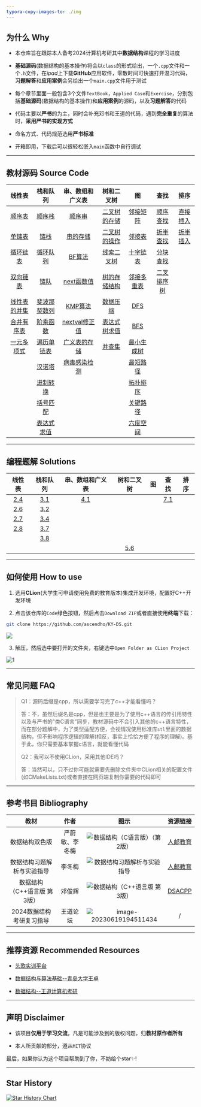 ```yaml
---
typora-copy-images-to: ./img
---
```


## 为什么 Why

- 本仓库旨在跟踪本人备考2024计算机考研其中**数据结构**课程的学习进度

- **基础源码**(数据结构的基本操作)将会以`class`的形式给出，一个`.cpp`文件和一个`.h`文件，在*ipad*上下载**GitHub**应用软件，零散时间可快速打开温习代码，**习题解答**和**应用案例**会另给出一个`main.cpp`文件用于测试

- 每个章节里面一般包含3个文件`TextBook`，`Applied Case`和`Exercise`，分别包括**基础源码**(数据结构的基本操作)和**应用案例**的源码，以及**习题解答**的代码

- 代码主要以**严书**的为主，同时会补充邓书和王道的代码，遇到**完全重复**的算法时，**采用严书的实现方式**

- 命名方式、代码规范选用**严书标准**

- 开箱即用，下载后可以很轻松嵌入`main`函数中自行调试

------



## 教材源码 Source Code

|                            线性表                            |                           栈和队列                           |                       串、数组和广义表                       |                          树和二叉树                          |                              图                              |                             查找                             |                            排序                            |
| :----------------------------------------------------------: | :----------------------------------------------------------: | :----------------------------------------------------------: | :----------------------------------------------------------: | :----------------------------------------------------------: | :----------------------------------------------------------: | :--------------------------------------------------------: |
|   <a href="02-Linear List/TextBook/SqList.cpp">顺序表</a>    | <a href="03-Stack and Queue/TextBook/SqStack.cpp">顺序栈</a> | <a href="04-String, Array and Generalized List/TextBook/SString.cpp">顺序串</a> | <a href="05-Tree and Binary Tree/TextBook/SqBiTree.h">二叉树的存储</a> | <a href="06-Graph/TextBook/AdjacencyMatrix.cpp">邻接矩阵</a> | <a href="07-Searching/TextBook/Search_Seq.cpp">顺序查找</a>  | <a href="08-Sorting/TextBook/InsertSort.cpp">直接插入</a>  |
|  <a href="02-Linear List/TextBook/LinkList.cpp">单链表</a>   | <a href="03-Stack and Queue/TextBook/LinkStack.cpp">链栈</a> | <a href="04-String, Array and Generalized List/TextBook/StorageStructuresOfString.h">串的存储</a> | <a href="05-Tree and Binary Tree/TextBook/BiTree.cpp">二叉树的操作</a> |   <a href="06-Graph/TextBook/AdjacencyList.cpp">邻接表</a>   | <a href="07-Searching/TextBook/Search_Bin.cpp">折半查找</a>  | <a href="08-Sorting/TextBook/BInsertSort.cpp">折半插入</a> |
| <a href="02-Linear List/TextBook/CLinkList.cpp">循环链表</a> | <a href="03-Stack and Queue/TextBook/SqQueue.cpp">循环队列</a> | <a href="04-String, Array and Generalized List/TextBook/Index_BF.cpp">BF算法</a> | <a href="05-Tree and Binary Tree/TextBook/BiThrTree.cpp">线索二叉树</a> |  <a href="06-Graph/TextBook/OrthogonalList.h">十字链表</a>   | <a href="07-Searching/TextBook/BlockingSearch.cpp">分块查找</a> |                                                            |
| <a href="02-Linear List/TextBook/DuLinkList.cpp">双向链表</a> | <a href="03-Stack and Queue/TextBook/LinkQueue.cpp">链队</a> | <a href="04-String, Array and Generalized List/TextBook/next.cpp">next函数值</a> | <a href="05-Tree and Binary Tree/TextBook/StorageStructureOfTree.h">树的存储结构</a> | <a href="06-Graph/TextBook/AdjacencyMultilist.h">邻接多重表</a> |  <a href="07-Searching/TextBook/BSTree.cpp">二叉排序树</a>   |                                                            |
| <a href="02-Linear List/TextBook/Union.cpp">线性表的并集</a> | <a href="03-Stack and Queue\TextBook\Fib.cpp">斐波那契数列</a> | <a href="04-String, Array and Generalized List/TextBook/Index_KMP.cpp">KMP算法</a> | <a href="05-Tree and Binary Tree/Applied Case/DataCompression/HuffmanTree.cpp">数据压缩</a> |         <a href="06-Graph/TextBook/DFS.cpp">DFS</a>          |                                                              |                                                            |
| <a href="02-Linear List/TextBook/MergeList.cpp">合并有序表</a> | <a href="03-Stack and Queue\TextBook\Fact.cpp">阶乘函数</a>  | <a href="04-String, Array and Generalized List/TextBook/nextval.cpp">nextval修正值</a> | <a href="05-Tree and Binary Tree/Applied Case/BinaryTreeComputeExp/ComputeExpression.cpp">表达式树求值</a> |         <a href="06-Graph/TextBook/BFS.cpp">BFS</a>          |                                                              |                                                            |
| <a href="02-Linear List/Applied Case/Polynomial/Polynomial.cpp">一元多项式</a> | <a href="03-Stack and Queue\TextBook\TraverseList.cpp">遍历单链表</a> | <a href="04-String, Array and Generalized List/TextBook/GList.h">广义表的存储</a> | <a href="05-Tree and Binary Tree/TextBook/DisjointSet.cpp">并查集</a> | <a href="06-Graph/TextBook/MinimumCostSpanningTree.cpp">最小生成树</a> |                                                              |                                                            |
|                                                              |  <a href="03-Stack and Queue\TextBook\Hanoi.cpp">汉诺塔</a>  | <a href="04-String, Array and Generalized List/Applied Case/Virus_detection/Virus_detection.cpp">病毒感染检测</a> |                                                              |  <a href="06-Graph/TextBook/ShortestPath.cpp">最短路径</a>   |                                                              |                                                            |
|                                                              | <a href="03-Stack and Queue\Applied Case\Conversion\Conversion.cpp">进制转换</a> |                                                              |                                                              |               <a href="拓扑排序">拓扑排序</a>                |                                                              |                                                            |
|                                                              | <a href="03-Stack and Queue/Applied Case/Matching/Matching.cpp">括号匹配</a> |                                                              |                                                              |  <a href="06-Graph/TextBook/CriticalPath.cpp">关键路径</a>   |                                                              |                                                            |
|                                                              | <a href="03-Stack and Queue/Applied Case/EvaluateExpression/EvaluateExpression.cpp">表达式求值</a> |                                                              |                                                              | <a href="06-Graph/Applied Case/SixDegreeSeparation/SixDegree_BFS.cpp">六度空间</a> |                                                              |                                                            |

------



## 编程题解 Solutions

|                           线性表                           |                           栈和队列                           |                       串、数组和广义表                       |                          树和二叉树                          |  图  |                           查找                            | 排序 |
| :--------------------------------------------------------: | :----------------------------------------------------------: | :----------------------------------------------------------: | :----------------------------------------------------------: | :--: | :-------------------------------------------------------: | :--: |
|  <a href="02-Linear List/Exercise/Difference.cpp">2.4</a>  |  <a href="03-Stack and Queue/Exercise/DblStack.cpp">3.1</a>  | <a href="04-String, Array and Generalized List/Exercise/CharacterFrequencyStatistics.cpp">4.1</a> |                                                              |      | <a href="07-Searching/Exercise/BinSearch_Cur.cpp">7.1</a> |      |
|     <a href="02-Linear List/Exercise/Max.cpp">2.6</a>      | <a href="03-Stack and Queue\Exercise\IsPalindrome.cpp">3.2</a> |                                                              |                                                              |      |                                                           |      |
|   <a href="02-Linear List/Exercise/Inverse.cpp">2.7</a>    |  <a href="03-Stack and Queue/Exercise/Postfix.cpp">3.4</a>   |                                                              |                                                              |      |                                                           |      |
| <a href="02-Linear List/Exercise/DeleteMinMax.cpp">2.8</a> | <a href="03-Stack and Queue/Exercise/SqQueueWithTag.cpp">3.7</a> |                                                              |                                                              |      |                                                           |      |
|                                                            |   <a href="03-Stack and Queue/Exercise/Deque.cpp">3.8</a>    |                                                              |                                                              |      |                                                           |      |
|                                                            |                                                              |                                                              | <a href="05-Tree and Binary Tree/Exercise/LevelOrderTraversal.cpp">5.6</a> |      |                                                           |      |

------



## 如何使用 How to use

1. 选用**CLion**(大学生可申请使用免费的教育版本)集成开发环境，配置好C++开发环境

2. 点击该仓库的`Code`绿色按钮，然后点击`Download ZIP`或者直接使用**终端**下载：

```bash
git clone https://github.com/ascendho/KY-DS.git
```

![](img/C0J__QFOH%5D4RD%7D%5BU%7DHYWV@B.png)

3. 解压，然后选中要打开的文件夹，右键选中`Open Folder as CLion Project`

![1](img/1.png)

------



## 常见问题 FAQ

> Q1：源码后缀是cpp，所以需要学习完了c++才能看懂吗？
>
> 答：不，虽然后缀名是cpp，但是也主要是为了使用c++语言的传引用特性以及与严书的"类C语言"同步，教材源码中不会引入其他的c++语言特性，而在部分题解中，为了类型适配方便，会视情况使用标准库`stl`里面的数据结构，但不影响程序逻辑的理解(相反，事实上恰恰方便了程序的理解)。基于此，你只需要基本掌握c语言，就能看懂代码
>
> 
>
> Q2：我可以不使用CLion，采用其他IDE吗？
>
> 答：当然可以，只不过你可能就需要先删除文件夹中CLion相关的配置文件(如CMakeLists.txt)或者直接在网页端复制你需要的代码即可

------



## 参考书目 Bibliography

|            教材             |      作者      |                             图示                             |                           资源链接                           |
| :-------------------------: | :------------: | :----------------------------------------------------------: | :----------------------------------------------------------: |
|       数据结构双色版        | 严蔚敏、李冬梅 | ![数据结构（C语言版）（第2版）](img/2110398aa6025c417e71.jpeg) | <a href="https://www.ryjiaoyu.com/book/details/45170">人邮教育</a> |
| 数据结构习题解析与实验指导  |     李冬梅     | ![数据结构习题解析与实验指导](img/2204c1aa113663e88ab9.png)  | <a href="https://www.ryjiaoyu.com/book/details/43313">人邮教育</a> |
| 数据结构（C++语言版 第3版） |     邓俊辉     |      ![数据结构（C++语言版 第3版）](img/s28064419.jpg)       | <a href="https://dsa.cs.tsinghua.edu.cn/~deng/ds/dsacpp/index.htm">DSACPP</a> |
|  2024数据结构考研复习指导   |    王道论坛    | ![image-20230619194511434](img/image-20230619194511434.png)  |                              /                               |

------



## 推荐资源 Recommended Resources

- <a href="https://www.educoder.net/paths/jizlwfkq">头歌实训平台</a>

- <a href="https://www.bilibili.com/video/BV1nJ411V7bd/?spm_id_from=333.337.search-card.all.click">数据结构与算法基础--青岛大学王卓</a>

- <a href="https://www.bilibili.com/video/BV1b7411N798?p=51&spm_id_from=pageDriver&vd_source=61a8f743f4489a59a143809ed7fb1159">数据结构--王道计算机考研</a>

------



## 声明 Disclaimer

- 该项目**仅用于学习交流**，凡是可能涉及到的版权问题，归**教材原作者所有**

- 本人所贡献的部分，遵从`MIT`协议

最后，如果你认为这个项目帮助到了你，不妨给个star✨!

------



## Star History

[![Star History Chart](https://api.star-history.com/svg?repos=ascendho/KY-DS&type=Date)](https://star-history.com/#ascendho/KY-DS&Date)

